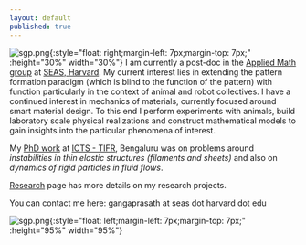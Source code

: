 ```yaml
---
layout: default
published: true
---
```

![sgp.png]({{site.baseurl}}/figs/sgp.png){:style="float: right;margin-left: 7px;margin-top: 7px;" :height="30%" width="30%"} I am currently a post-doc in the [Applied Math group](https://www.seas.harvard.edu/softmat/index.html) at [SEAS, Harvard](https://seas.harvard.edu/). My current interest lies in extending the pattern formation paradigm (which is blind to the function of the pattern) with function particularly in the context of animal and robot collectives. I have a continued interest in mechanics of materials, currently focused around smart material design. To this end I perform experiments with animals, build laboratory scale physical realizations and construct mathematical models to gain insights into the particular phenomena of interest.

<!-- material understanding the process of intelligent **decision making in animals** and leveraging it for designing **behavior of robots**. I also work on developing **smart materials** that leverage geometry for predictive response, aimed towards creating better robots. To this end I perform experiments with animals, build laboratory scale physical models and construct mathematical models to gain insights into a particular phenomena. -->

My [PhD work](https://drive.google.com/file/d/18Jo4n4aU79etWbhs4fPXq2DOnauR8BoI/view?usp=sharing) at [ICTS - TIFR](https://www.icts.res.in), Bengaluru was on problems around _instabilities in thin elastic structures (filaments and sheets)_ and also on _dynamics of rigid particles in fluid flows_.

[Research](./research) page has more details on my research projects.

You can contact me here: gangaprasath at seas dot harvard dot edu

![sgp.png]({{site.baseurl}}/figs/banner.jpg){:style="float: left;margin-left: 7px;margin-top: 7px;" :height="95%" width="95%"}
